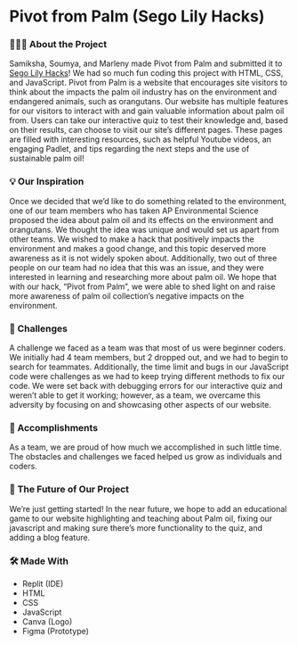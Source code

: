 # Pivot from Palm (Sego Lily Hacks)
### 👩🏽‍💻 About the Project
Samiksha, Soumya, and Marleny made Pivot from Palm and submitted it to [Sego Lily Hacks](https://segolilyhacks.com/)! We had so much fun coding this project with HTML, CSS, and JavaScript. Pivot from Palm is a website that encourages site visitors to think about the impacts the palm oil industry has on the environment and endangered animals, such as orangutans. Our website has multiple features for our visitors to interact with and gain valuable information about palm oil from. Users can take our interactive quiz to test their knowledge and, based on their results, can choose to visit our site’s different pages. These pages are filled with interesting resources, such as helpful Youtube videos, an engaging Padlet, and tips regarding the next steps and the use of sustainable palm oil!

### 💡 Our Inspiration
Once we decided that we’d like to do something related to the environment, one of our team members who has taken AP Environmental Science proposed the idea about palm oil and its effects on the environment and orangutans. We thought the idea was unique and would set us apart from other teams. We wished to make a hack that positively impacts the environment and makes a good change, and this topic deserved more awareness as it is not widely spoken about. Additionally, two out of three people on our team had no idea that this was an issue, and they were interested in learning and researching more about palm oil. We hope that with our hack, “Pivot from Palm”, we were able to shed light on and raise more awareness of palm oil collection’s negative impacts on the environment.

### 😤 Challenges
A challenge we faced as a team was that most of us were beginner coders. We initially had 4 team members, but 2 dropped out, and we had to begin to search for teammates. Additionally, the time limit and bugs in our JavaScript code were challenges as we had to keep trying different methods to fix our code. We were set back with debugging errors for our interactive quiz and weren’t able to get it working; however, as a team, we overcame this adversity by focusing on and showcasing other aspects of our website.

### 🌟 Accomplishments
As a team, we are proud of how much we accomplished in such little time. The obstacles and challenges we faced helped us grow as individuals and coders.

### 💭 The Future of Our Project
We’re just getting started! In the near future, we hope to add an educational game to our website highlighting and teaching about Palm oil, fixing our javascript and making sure there’s more functionality to the quiz, and adding a blog feature.

### 🛠 Made With
- Replit (IDE)
- HTML
- CSS
- JavaScript
- Canva (Logo)
- Figma (Prototype)
